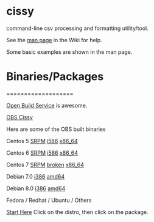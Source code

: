 # cissy
command-line csv processing and formatting utility/tool.

See the [man page](https://github.com/slass100/cissy/wiki/man-page) in the 
Wiki for help.


Some basic examples are shown in the man page.



# Binaries/Packages
===================

[Open Build Service](https://build.opensuse.org/) is awesome.

[OBS Cissy](https://build.opensuse.org/package/show/home:slass100/cissy)

Here are some of the OBS built binaries


Centos 5
[SRPM](http://download.opensuse.org/repositories/home:/slass100/CentOS_5/src/cissy-0.4-16.1.src.rpm)
[i586](http://download.opensuse.org/repositories/home:/slass100/CentOS_5/i386/cissy-0.4-16.1.i386.rpm)
[x86_64](http://download.opensuse.org/repositories/home:/slass100/CentOS_5/x86_64/cissy-0.4-16.1.x86_64.rpm)


Centos 6
[SRPM](http://download.opensuse.org/repositories/home:/slass100/CentOS_6/src/cissy-0.4-16.1.src.rpm)
[i586](http://download.opensuse.org/repositories/home:/slass100/CentOS_6/i686/cissy-0.4-16.1.i686.rpm)
[x86_64](http://download.opensuse.org/repositories/home:/slass100/CentOS_6/x86_64/cissy-0.4-16.1.x86_64.rpm)


Centos 7
[SRPM](http://download.opensuse.org/repositories/home:/slass100/CentOS_7/src/cissy-0.4-16.1.src.rpm)
[broken](http://download.opensuse.org/repositories/home:/slass100/CentOS_7/i686/cissy-0.4-16.1.i686.rpm)
[x86_64](http://download.opensuse.org/repositories/home:/slass100/CentOS_7/x86_64/cissy-0.4-16.1.x86_64.rpm)


Debian 7.0 
[i386](http://download.opensuse.org/repositories/home:/slass100/Debian_7.0/i386/cissy_0.4_i386.deb)
[amd64](http://download.opensuse.org/repositories/home:/slass100/Debian_7.0/amd64/cissy_0.4_amd64.deb)


Debian 8.0 
[i386](http://download.opensuse.org/repositories/home:/slass100/Debian_8.0/i386/cissy_0.4_i386.deb)
[amd64](http://download.opensuse.org/repositories/home:/slass100/Debian_8.0/amd64/cissy_0.4_amd64.deb)

Fedora / Redhat / Ubuntu / Others

[Start Here](https://build.opensuse.org/package/show/home:slass100/cissy)
Click on the distro, then click on the package.

